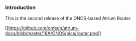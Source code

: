 ### Introduction

This is the second release of the ONOS-based Atrium Router.


[[https://github.com/onfsdn/atrium-docs/blob/master/16A/ONOS/pics/router.png]]